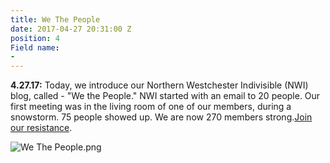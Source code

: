```yaml
---
title: We The People
date: 2017-04-27 20:31:00 Z
position: 4
Field name:
- 
---
```


**4.27.17:**  Today, we introduce our Northern Westchester Indivisible (NWI) blog, called -  "We the People." NWI started with an email to 20 people. Our first meeting was in the living room of one of our members, during a snowstorm. 75 people showed up. We are now 270 members strong.[Join our resistance](http://nwindivisible.org/become-a-member.html). 

![We The People.png](/uploads/We%20The%20People.png)

 